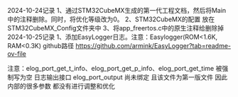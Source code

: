 2024-10-24记录
1、通过STM32CubeMX生成的第一代工程文档，然后将Main中的注释删除。同时，将优化等级改为0。
2、STM32CubeMX的配置 放在 STM32CubeMX_Config文件夹中
3、将app_freertos.c中的原生注释给删除掉
2024-10-25记录
1、添加EasyLogger日志。注意：Easylogger(ROM<1.6K, RAM<0.3K)
github路径 https://github.com/armink/EasyLogger?tab=readme-ov-file

注意：elog_port_get_t_info、elog_port_get_p_info、elog_port_get_time 被强制写为空
    日志输出接口 elog_port_output 尚未绑定
    且该文件为第一版文件 因此 内部的很多参数 都没有进行调整和优化